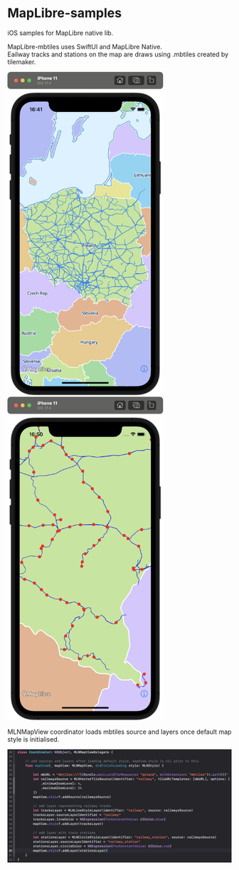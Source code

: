 # MapLibre-samples
iOS samples for MapLibre native lib.

MapLibre-mbtiles uses SwiftUI and MapLibre Native.<br>
Eailway tracks and stations on the map are draws using .mbtiles created by tilemaker.

<img src="MapLibre-mbtiles/screenshots/Screenshot1.png" width="350">&nbsp;
<img src="MapLibre-mbtiles/screenshots/Screenshot2.png" width="350">

MLNMapView coordinator loads mbtiles source and layers once default map style is initialised.

<img src="MapLibre-mbtiles/screenshots/Screenshot3.png" width="710">
